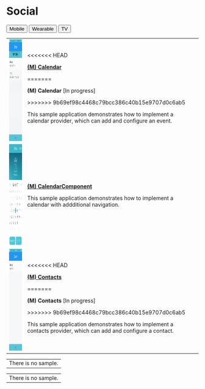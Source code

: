 # Social

<!--
For MD:
-->

<link href="../css/dotnet-samples.css" ref="stylesheet">

<!--
for TD:

<style type="text/css">
    Please copy dotnet-samples.css and paste it here
</script>
-->

<div class="sampletab">
<button class="tablinks" onclick="openProfile(event, 'Mobile')" id="defaultOpen">Mobile</button> <button class="tablinks" onclick="openProfile(event, 'Wearable')">Wearable</button> <button class="tablinks" onclick="openProfile(event, 'TV')">TV</button>
</div>

<!-- Tab content -->
<div class="tabcontent" id="Mobile">
<table>
	<tbody>
		<tr>
			<td><img alt="" height="267" src="media/m24calendar.png" width="150"/></td>
			<td>
<<<<<<< HEAD
			<p><a href="https://github.com/Samsung/Tizen-CSharp-Samples/tree/master/Mobile/Calendar" target="_blank"><strong>(M) Calendar</strong></a></p>
=======
			<p><strong>(M) Calendar</strong> [In progress]</p>
>>>>>>> 9b69ef98c4468c79bcc386c40b15e9707d0c6ab5
			<p>This sample application demonstrates how to implement a calendar provider, which can add and configure an event.</p>
			</td>
		</tr>
		<tr>
			<td><img alt="" height="267" src="media/m28calendarcomponent.png" width="150"/></td>
			<td>
                        <p><a href="https://github.com/Samsung/Tizen-CSharp-Samples/tree/master/Mobile/CalendarComponent" target="_blank"><strong>(M) CalendarComponent</strong></a></p>
			<p>This sample application demonstrates how to implement a calendar with addditional navigation.</p>
			</td>
		</tr>
		<tr>
			<td><img alt="" height="267" src="media/m25contacts.png" width="150"/></td>
			<td>
<<<<<<< HEAD
			<p><a href="https://github.com/Samsung/Tizen-CSharp-Samples/tree/master/Mobile/Contacts" target="_blank"><strong>(M) Contacts</strong></a></p>
=======
			<p><strong>(M) Contacts</strong> [In progress]</p>
>>>>>>> 9b69ef98c4468c79bcc386c40b15e9707d0c6ab5
			<p>This sample application demonstrates how to implement a contacts provider, which can add and configure a contact.</p>
			</td>
		</tr>
	</tbody>
</table>
</div>

<div class="tabcontent" id="Wearable">
<table>
	<tbody>
		<tr>
			<td>There is no sample.</td>
		</tr>
	</tbody>
</table>
</div>

<div class="tabcontent" id="TV">
<table>
	<tbody>
		<tr>
			<td>There is no sample.</td>
		</tr>
	</tbody>
</table>
</div>

<!--
For MD:
-->
<script src="../js/dotnet-samples.js"></script>

<!--
for TD:

<script>
  Please copy dotnet-samples.js and paste it here
</script>
-->
